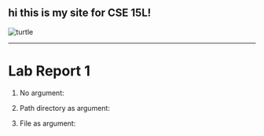 ## hi this is my site for CSE 15L!
![turtle](https://th.bing.com/th/id/OIP.qpWzbcnEVD5hkA0KYlcS7wHaE7?pid=ImgDet&rs=1)
***
# Lab Report 1
1. No argument:
  
2. Path directory as argument:
  
3. File as argument: 
    
